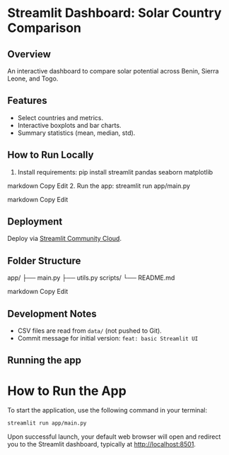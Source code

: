 # Streamlit Dashboard: Solar Country Comparison

## Overview

An interactive dashboard to compare solar potential across Benin, Sierra Leone, and Togo.

## Features

- Select countries and metrics.
- Interactive boxplots and bar charts.
- Summary statistics (mean, median, std).

## How to Run Locally

1. Install requirements:
   pip install streamlit pandas seaborn matplotlib

markdown
Copy
Edit 2. Run the app:
streamlit run app/main.py

markdown
Copy
Edit

## Deployment

Deploy via [Streamlit Community Cloud](https://streamlit.io/cloud).

## Folder Structure

app/
├── main.py
├── utils.py
scripts/
└── README.md

markdown
Copy
Edit

## Development Notes

- CSV files are read from `data/` (not pushed to Git).
- Commit message for initial version: `feat: basic Streamlit UI`

## Running the app

# How to Run the App

To start the application, use the following command in your terminal:

```bash
streamlit run app/main.py
```

Upon successful launch, your default web browser will open and redirect you to the Streamlit dashboard, typically at [http://localhost:8501](http://localhost:8501).
